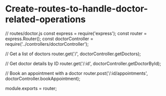 # Create-routes-to-handle-doctor-related-operations
// routes/doctor.js
const express = require('express');
const router = express.Router();
const doctorController = require('../controllers/doctorController');

// Get a list of doctors
router.get('/', doctorController.getDoctors);

// Get doctor details by ID
router.get('/:id', doctorController.getDoctorById);

// Book an appointment with a doctor
router.post('/:id/appointments', doctorController.bookAppointment);

module.exports = router;
